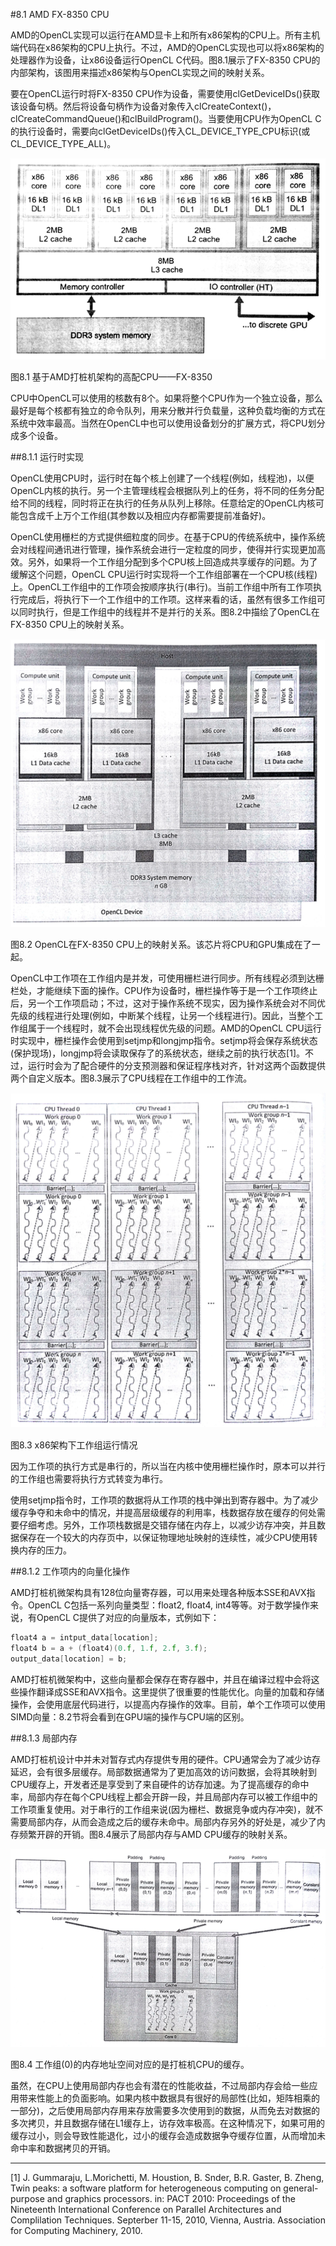 #8.1 AMD FX-8350 CPU

AMD的OpenCL实现可以运行在AMD显卡上和所有x86架构的CPU上。所有主机端代码在x86架构的CPU上执行。不过，AMD的OpenCL实现也可以将x86架构的处理器作为设备，让x86设备运行OpenCL C代码。图8.1展示了FX-8350 CPU的内部架构，该图用来描述x86架构与OpenCL实现之间的映射关系。

要在OpenCL运行时将FX-8350 CPU作为设备，需要使用clGetDeviceIDs()获取该设备句柄。然后将设备句柄作为设备对象传入clCreateContext()，clCreateCommandQueue()和clBuildProgram()。当要使用CPU作为OpenCL C的执行设备时，需要向clGetDeviceIDs()传入CL_DEVICE_TYPE_CPU标识(或CL_DEVICE_TYPE_ALL)。

![](../../images/chapter8/8-1.png)

图8.1 基于AMD打桩机架构的高配CPU——FX-8350

CPU中OpenCL可以使用的核数有8个。如果将整个CPU作为一个独立设备，那么最好是每个核都有独立的命令队列，用来分散并行负载量，这种负载均衡的方式在系统中效率最高。当然在OpenCL中也可以使用设备划分的扩展方式，将CPU划分成多个设备。

##8.1.1 运行时实现

OpenCL使用CPU时，运行时在每个核上创建了一个线程(例如，线程池)，以便OpenCL内核的执行。另一个主管理线程会根据队列上的任务，将不同的任务分配给不同的线程，同时将正在执行的任务从队列上移除。任意给定的OpenCL内核可能包含成千上万个工作组(其参数以及相应内存都需要提前准备好)。

OpenCL使用栅栏的方式提供细粒度的同步。在基于CPU的传统系统中，操作系统会对线程间通讯进行管理，操作系统会进行一定粒度的同步，使得并行实现更加高效。另外，如果将一个工作组分配到多个CPU核上回造成共享缓存的问题。为了缓解这个问题，OpenCL CPU运行时实现将一个工作组部署在一个CPU核(线程)上。OpenCL工作组中的工作项会按顺序执行(串行)。当前工作组中所有工作项执行完成后，将执行下一个工作组中的工作项。这样来看的话，虽然有很多工作组可以同时执行，但是工作组中的线程并不是并行的关系。图8.2中描绘了OpenCL在FX-8350 CPU上的映射关系。

![](../../images/chapter8/8-2.png)

图8.2 OpenCL在FX-8350 CPU上的映射关系。该芯片将CPU和GPU集成在了一起。

OpenCL中工作项在工作组内是并发，可使用栅栏进行同步。所有线程必须到达栅栏处，才能继续下面的操作。CPU作为设备时，栅栏操作等于是一个工作项终止后，另一个工作项启动；不过，这对于操作系统不现实，因为操作系统会对不同优先级的线程进行处理(例如，中断某个线程，让另一个线程进行)。因此，当整个工作组属于一个线程时，就不会出现线程优先级的问题。AMD的OpenCL CPU运行时实现中，栅栏操作会使用到setjmp和longjmp指令。setjmp将会保存系统状态(保护现场)，longjmp将会读取保存了的系统状态，继续之前的执行状态[1]。不过，运行时会为了配合硬件的分支预测器和保证程序栈对齐，针对这两个函数提供两个自定义版本。图8.3展示了CPU线程在工作组中的工作流。

![](../../images/chapter8/8-3.png)

图8.3 x86架构下工作组运行情况

因为工作项的执行方式是串行的，所以当在内核中使用栅栏操作时，原本可以并行的工作组也需要将执行方式转变为串行。

使用setjmp指令时，工作项的数据将从工作项的栈中弹出到寄存器中。为了减少缓存争夺和未命中的情况，并提高层级缓存的利用率，栈数据存放在缓存的何处需要仔细考虑。另外，工作项栈数据是交错存储在内存上，以减少访存冲突，并且数据保存在一个较大的内存页中，以保证物理地址映射的连续性，减少CPU使用转换内存的压力。

##8.1.2 工作项内的向量化操作

AMD打桩机微架构具有128位向量寄存器，可以用来处理各种版本SSE和AVX指令。OpenCL C包括一系列向量类型：float2, float4, int4等等。对于数学操作来说，有OpenCL C提供了对应的向量版本，式例如下：

```c++
float4 a = intput_data[location];
float4 b = a + (float4)(0.f, 1.f, 2.f, 3.f);
output_data[location] = b;
```

AMD打桩机微架构中，这些向量都会保存在寄存器中，并且在编译过程中会将这些操作翻译成SSE和AVX指令。这里提供了很重要的性能优化。向量的加载和存储操作，会使用底层代码进行，以提高内存操作的效率。目前，单个工作项可以使用SIMD向量：8.2节将会看到在GPU端的操作与CPU端的区别。

##8.1.3 局部内存

AMD打桩机设计中并未对暂存式内存提供专用的硬件。CPU通常会为了减少访存延迟，会有很多层缓存。局部数据通常为了更加高效的访问数据，会将其映射到CPU缓存上，开发者还是享受到了来自硬件的访存加速。为了提高缓存的命中率，局部内存在每个CPU线程上都会开辟一段，并且局部内存可以被工作组中的工作项重复使用。对于串行的工作组来说(因为栅栏、数据竞争或内存冲突)，就不需要局部内存，从而会造成之后的缓存未命中。局部内存另外的好处是，减少了内存频繁开辟的开销。图8.4展示了局部内存与AMD CPU缓存的映射关系。

![](../../images/chapter8/8-4.png)

图8.4 工作组(0)的内存地址空间对应的是打桩机CPU的缓存。

虽然，在CPU上使用局部内存也会有潜在的性能收益，不过局部内存会给一些应用带来性能上的负面影响。如果内核中数据具有很好的局部性(比如，矩阵相乘的一部分)，之后使用局部内存用来存放需要多次使用到的数据，从而免去对数据的多次拷贝，并且数据存储在L1缓存上，访存效率极高。在这种情况下，如果可用的缓存过小，则会导致性能退化，过小的缓存会造成数据争夺缓存位置，从而增加未命中率和数据拷贝的开销。

-------

[1] J. Gummaraju, L.Morichetti, M. Houstion, B. Snder, B.R. Gaster, B. Zheng, Twin peaks: a software platform for heterogeneous computing on general-purpose and graphics processors. in: PACT 2010: Proceedings of the Nineteenth International Conference on Parallel Architectures and Complilation Techniques. Septerber 11-15, 2010, Vienna, Austria.  Association for Computing Machinery, 2010.
